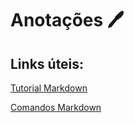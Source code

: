 # Anotações :pen:

## Links úteis:

[Tutorial Markdown](https://www.youtube.com/watch?v=vZaldeUg6D0&t=612s)

[Comandos Markdown](https://markdownpad.software.informer.com/download/)

